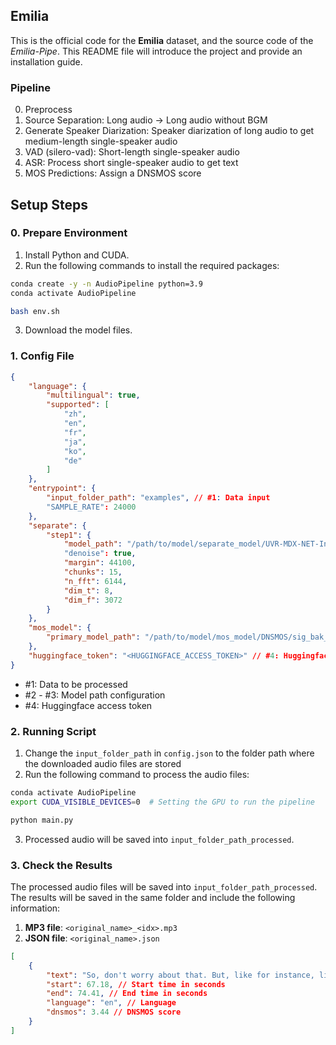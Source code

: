 ## Emilia

This is the official code for the **Emilia** dataset, and the source code of the *Emilia-Pipe*. This README file will introduce the project and provide an installation guide.

### Pipeline

0. Preprocess
1. Source Separation: Long audio -> Long audio without BGM
2. Generate Speaker Diarization: Speaker diarization of long audio to get medium-length single-speaker audio
3. VAD (silero-vad): Short-length single-speaker audio
4. ASR: Process short single-speaker audio to get text
5. MOS Predictions: Assign a DNSMOS score

## Setup Steps

### 0. Prepare Environment

1. Install Python and CUDA.
2. Run the following commands to install the required packages:

```bash
conda create -y -n AudioPipeline python=3.9 
conda activate AudioPipeline

bash env.sh
```

3. Download the model files.

### 1. Config File

```json
{
    "language": {
        "multilingual": true,
        "supported": [
            "zh",
            "en",
            "fr",
            "ja",
            "ko",
            "de"
        ]
    },
    "entrypoint": {
        "input_folder_path": "examples", // #1: Data input
        "SAMPLE_RATE": 24000
    },
    "separate": {
        "step1": {
            "model_path": "/path/to/model/separate_model/UVR-MDX-NET-Inst_HQ_3.onnx", // #2: Model path
            "denoise": true,
            "margin": 44100,
            "chunks": 15,
            "n_fft": 6144,
            "dim_t": 8,
            "dim_f": 3072
        }
    },
    "mos_model": {
        "primary_model_path": "/path/to/model/mos_model/DNSMOS/sig_bak_ovr.onnx" // #3: Model path
    }, 
    "huggingface_token": "<HUGGINGFACE_ACCESS_TOKEN>" // #4: Huggingface access token for pyannote
}
```

- #1: Data to be processed
- #2 - #3: Model path configuration
- #4: Huggingface access token


### 2. Running Script

1. Change the `input_folder_path` in `config.json` to the folder path where the downloaded audio files are stored
2. Run the following command to process the audio files:

```bash
conda activate AudioPipeline
export CUDA_VISIBLE_DEVICES=0  # Setting the GPU to run the pipeline

python main.py
```

3. Processed audio will be saved into `input_folder_path_processed`.


### 3. Check the Results

The processed audio files will be saved into `input_folder_path_processed`. The results will be saved in the same folder and include the following information:

1. **MP3 file**: `<original_name>_<idx>.mp3`
2. **JSON file**: `<original_name>.json`

```json
[
    {
        "text": "So, don't worry about that. But, like for instance, like yesterday was very hard for me to say, you know what, I should go to bed.", // Transcription
        "start": 67.18, // Start time in seconds
        "end": 74.41, // End time in seconds
        "language": "en", // Language
        "dnsmos": 3.44 // DNSMOS score
    }
]
```
